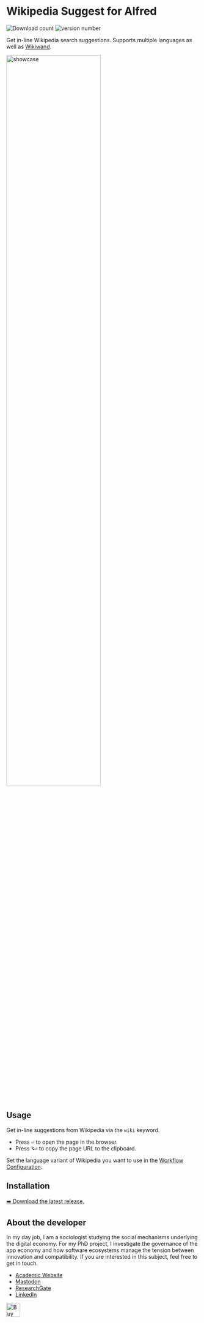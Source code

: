 # Wikipedia Suggest for Alfred
![Download count](https://img.shields.io/github/downloads/chrisgrieser/alfred-wikipedia-suggest/total?label=Total%20Downloads&style=plastic)
![version number](https://img.shields.io/github/v/release/chrisgrieser/alfred-wikipedia-suggest?label=Latest%20Release&style=plastic)

Get in-line Wikipedia search suggestions. Supports multiple languages as well as [Wikiwand](https://www.wikiwand.com/en/Wikiwand).

<img alt="showcase" width=70%
src="https://github.com/chrisgrieser/alfred-wikipedia-suggest/assets/73286100/c4f55b2a-7d4c-4273-8d2e-e5f8d1c3b1ea">

## Usage
Get in-line suggestions from Wikipedia via the `wiki` keyword.
- Press <kbd>⏎</kbd> to open the page in the browser.
- Press <kbd>⌥⏎</kbd> to copy the page URL to the clipboard.

Set the language variant of Wikipedia you want to use in the [Workflow
Configuration](https://www.alfredapp.com/help/workflows/user-configuration/).

## Installation
[➡️ Download the latest release.](https://github.com/chrisgrieser/alfred-wikipedia-suggest/releases/latest)

<!-- vale Google.FirstPerson = NO -->
## About the developer
In my day job, I am a sociologist studying the social mechanisms underlying the
digital economy. For my PhD project, I investigate the governance of the app
economy and how software ecosystems manage the tension between innovation and
compatibility. If you are interested in this subject, feel free to get in touch.

- [Academic Website](https://chris-grieser.de/)
- [Mastodon](https://pkm.social/@pseudometa)
- [ResearchGate](https://www.researchgate.net/profile/Christopher-Grieser)
- [LinkedIn](https://www.linkedin.com/in/christopher-grieser-ba693b17a/)

<a href='https://ko-fi.com/Y8Y86SQ91' target='_blank'>
	<img
	height='36'
	style='border:0px;height:36px;'
	src='https://cdn.ko-fi.com/cdn/kofi1.png?v=3'
	border='0'
	alt='Buy Me a Coffee at ko-fi.com'
/></a>
